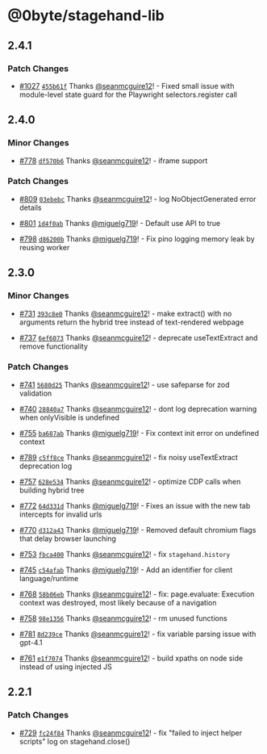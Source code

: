 # @0byte/stagehand-lib

## 2.4.1

### Patch Changes

- [#1027](https://github.com/browserbase/stagehand/pull/1027) [`455b61f`](https://github.com/browserbase/stagehand/commit/455b61fb6f7a34ae50d7e7c76c1d639241e213d6) Thanks [@seanmcguire12](https://github.com/seanmcguire12)! - Fixed small issue with module-level state guard for the Playwright selectors.register call

## 2.4.0

### Minor Changes

- [#778](https://github.com/browserbase/stagehand/pull/778) [`df570b6`](https://github.com/browserbase/stagehand/commit/df570b67e46febcaf7282ffb65dd5707e2808152) Thanks [@seanmcguire12](https://github.com/seanmcguire12)! - iframe support

### Patch Changes

- [#809](https://github.com/browserbase/stagehand/pull/809) [`03ebebc`](https://github.com/browserbase/stagehand/commit/03ebebc0317f92d8de77285cc2e66dc0131fe9fe) Thanks [@seanmcguire12](https://github.com/seanmcguire12)! - log NoObjectGenerated error details

- [#801](https://github.com/browserbase/stagehand/pull/801) [`1d4f0ab`](https://github.com/browserbase/stagehand/commit/1d4f0abca47bf47ae8b7aeb53f3cd1155a7e5448) Thanks [@miguelg719](https://github.com/miguelg719)! - Default use API to true

- [#798](https://github.com/browserbase/stagehand/pull/798) [`d86200b`](https://github.com/browserbase/stagehand/commit/d86200bd5bde4c5ba113ca89e28ab86c14a8304e) Thanks [@miguelg719](https://github.com/miguelg719)! - Fix pino logging memory leak by reusing worker

## 2.3.0

### Minor Changes

- [#731](https://github.com/browserbase/stagehand/pull/731) [`393c8e0`](https://github.com/browserbase/stagehand/commit/393c8e05d016086e481c0043ee6b084c61886cad) Thanks [@seanmcguire12](https://github.com/seanmcguire12)! - make extract() with no arguments return the hybrid tree instead of text-rendered webpage

- [#737](https://github.com/browserbase/stagehand/pull/737) [`6ef6073`](https://github.com/browserbase/stagehand/commit/6ef60730cab0ad9025f44b6eeb2c83751d1dcd35) Thanks [@seanmcguire12](https://github.com/seanmcguire12)! - deprecate useTextExtract and remove functionality

### Patch Changes

- [#741](https://github.com/browserbase/stagehand/pull/741) [`5680d25`](https://github.com/browserbase/stagehand/commit/5680d2509352c383ad502c9f4fabde01fa638833) Thanks [@seanmcguire12](https://github.com/seanmcguire12)! - use safeparse for zod validation

- [#740](https://github.com/browserbase/stagehand/pull/740) [`28840a7`](https://github.com/browserbase/stagehand/commit/28840a7d3fec89a490984582fb37fa3d007c0349) Thanks [@seanmcguire12](https://github.com/seanmcguire12)! - dont log deprecation warning when onlyVisible is undefined

- [#755](https://github.com/browserbase/stagehand/pull/755) [`ba687ab`](https://github.com/browserbase/stagehand/commit/ba687abdfb598f839ddfec0442d3d7b6b696b0a3) Thanks [@miguelg719](https://github.com/miguelg719)! - Fix context init error on undefined context

- [#789](https://github.com/browserbase/stagehand/pull/789) [`c5ff8ce`](https://github.com/browserbase/stagehand/commit/c5ff8ce2d7467b70a450ca52bc3e03b15280ce1b) Thanks [@seanmcguire12](https://github.com/seanmcguire12)! - fix noisy useTextExtract deprecation log

- [#757](https://github.com/browserbase/stagehand/pull/757) [`628e534`](https://github.com/browserbase/stagehand/commit/628e534ea6d7ca081bad6c32167c7d53d4772eed) Thanks [@seanmcguire12](https://github.com/seanmcguire12)! - optimize CDP calls when building hybrid tree

- [#772](https://github.com/browserbase/stagehand/pull/772) [`64d331d`](https://github.com/browserbase/stagehand/commit/64d331dc2eba86675a8b148d361897f55f170703) Thanks [@miguelg719](https://github.com/miguelg719)! - Fixes an issue with the new tab intercepts for invalid urls

- [#770](https://github.com/browserbase/stagehand/pull/770) [`d312a43`](https://github.com/browserbase/stagehand/commit/d312a43672fe2865abcf184a712a759a12f5b9d1) Thanks [@miguelg719](https://github.com/miguelg719)! - Removed default chromium flags that delay browser launching

- [#753](https://github.com/browserbase/stagehand/pull/753) [`fbca400`](https://github.com/browserbase/stagehand/commit/fbca4003a547dc5eee0c0be5edc5e98c1f4d8c22) Thanks [@seanmcguire12](https://github.com/seanmcguire12)! - fix `stagehand.history`

- [#745](https://github.com/browserbase/stagehand/pull/745) [`c54afab`](https://github.com/browserbase/stagehand/commit/c54afab0e43a2144eecbc56df7f33c5e444ceed5) Thanks [@miguelg719](https://github.com/miguelg719)! - Add an identifier for client language/runtime

- [#768](https://github.com/browserbase/stagehand/pull/768) [`58b06eb`](https://github.com/browserbase/stagehand/commit/58b06eb2fdfb1a9cd84c03f46655ab0ea00ee07f) Thanks [@seanmcguire12](https://github.com/seanmcguire12)! - fix: page.evaluate: Execution context was destroyed, most likely because of a navigation

- [#758](https://github.com/browserbase/stagehand/pull/758) [`98e1356`](https://github.com/browserbase/stagehand/commit/98e13566846a547003e4c9aebbe4f95eff653bba) Thanks [@seanmcguire12](https://github.com/seanmcguire12)! - rm unused functions

- [#781](https://github.com/browserbase/stagehand/pull/781) [`8d239ce`](https://github.com/browserbase/stagehand/commit/8d239cec7a835d35243b2b00c3c00c1b66c05b5e) Thanks [@seanmcguire12](https://github.com/seanmcguire12)! - fix variable parsing issue with gpt-4.1

- [#761](https://github.com/browserbase/stagehand/pull/761) [`e1f7074`](https://github.com/browserbase/stagehand/commit/e1f7074be23c82ae897386d5e5e132ff8cb4120a) Thanks [@seanmcguire12](https://github.com/seanmcguire12)! - build xpaths on node side instead of using injected JS

## 2.2.1

### Patch Changes

- [#729](https://github.com/browserbase/stagehand/pull/729) [`fc24f84`](https://github.com/browserbase/stagehand/commit/fc24f848ee0f300182e88993dfe8d68025d69fcb) Thanks [@seanmcguire12](https://github.com/seanmcguire12)! - fix "failed to inject helper scripts" log on stagehand.close()
